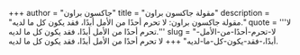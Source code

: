 +++
author = "جاكسون براون"
title = "مقولة جاكسون براون"
description = "مقولة جاكسون براون: لا تحرم أحدًا من الأمل أبدًا، فقد يكون كل ما لديه."
quote = '''لا تحرم أحدًا من الأمل أبدًا، فقد يكون كل ما لديه.'''
slug = "لا-تحرم-أحدًا-من-الأمل-أبدًا،-فقد-يكون-كل-ما-لديه"
+++
لا تحرم أحدًا من الأمل أبدًا، فقد يكون كل ما لديه.
